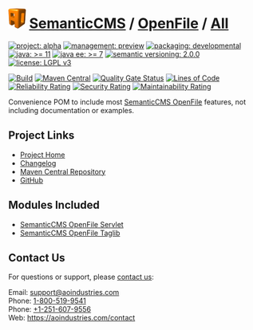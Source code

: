 # [<img src="ao-logo.png" alt="AO Logo" width="35" height="40">](https://github.com/ao-apps) [SemanticCMS](https://github.com/ao-apps/semanticcms) / [OpenFile](https://github.com/ao-apps/semanticcms-openfile) / [All](https://github.com/ao-apps/semanticcms-openfile-all)

[![project: alpha](https://semanticcms.com/ao-badges/project-alpha.svg)](https://aoindustries.com/life-cycle#project-alpha)
[![management: preview](https://semanticcms.com/ao-badges/management-preview.svg)](https://aoindustries.com/life-cycle#management-preview)
[![packaging: developmental](https://semanticcms.com/ao-badges/packaging-developmental.svg)](https://aoindustries.com/life-cycle#packaging-developmental)  
[![java: &gt;= 11](https://semanticcms.com/ao-badges/java-11.svg)](https://docs.oracle.com/en/java/javase/11/docs/api/)
[![java ee: &gt;= 7](https://semanticcms.com/ao-badges/javaee-7.svg)](https://docs.oracle.com/javaee/7/api/)
[![semantic versioning: 2.0.0](https://semanticcms.com/ao-badges/semver-2.0.0.svg)](http://semver.org/spec/v2.0.0.html)
[![license: LGPL v3](https://semanticcms.com/ao-badges/license-lgpl-3.0.svg)](https://www.gnu.org/licenses/lgpl-3.0)

[![Build](https://github.com/ao-apps/semanticcms-openfile-all/workflows/Build/badge.svg?branch=master)](https://github.com/ao-apps/semanticcms-openfile-all/actions?query=workflow%3ABuild)
[![Maven Central](https://maven-badges.herokuapp.com/maven-central/com.semanticcms/semanticcms-openfile-all/badge.svg)](https://maven-badges.herokuapp.com/maven-central/com.semanticcms/semanticcms-openfile-all)
[![Quality Gate Status](https://sonarcloud.io/api/project_badges/measure?branch=master&project=com.semanticcms%3Asemanticcms-openfile-all&metric=alert_status)](https://sonarcloud.io/dashboard?branch=master&id=com.semanticcms%3Asemanticcms-openfile-all)
[![Lines of Code](https://sonarcloud.io/api/project_badges/measure?branch=master&project=com.semanticcms%3Asemanticcms-openfile-all&metric=ncloc)](https://sonarcloud.io/component_measures?branch=master&id=com.semanticcms%3Asemanticcms-openfile-all&metric=ncloc)  
[![Reliability Rating](https://sonarcloud.io/api/project_badges/measure?branch=master&project=com.semanticcms%3Asemanticcms-openfile-all&metric=reliability_rating)](https://sonarcloud.io/component_measures?branch=master&id=com.semanticcms%3Asemanticcms-openfile-all&metric=Reliability)
[![Security Rating](https://sonarcloud.io/api/project_badges/measure?branch=master&project=com.semanticcms%3Asemanticcms-openfile-all&metric=security_rating)](https://sonarcloud.io/component_measures?branch=master&id=com.semanticcms%3Asemanticcms-openfile-all&metric=Security)
[![Maintainability Rating](https://sonarcloud.io/api/project_badges/measure?branch=master&project=com.semanticcms%3Asemanticcms-openfile-all&metric=sqale_rating)](https://sonarcloud.io/component_measures?branch=master&id=com.semanticcms%3Asemanticcms-openfile-all&metric=Maintainability)

Convenience POM to include most [SemanticCMS OpenFile](https://github.com/ao-apps/semanticcms-openfile) features, not including documentation or examples.

## Project Links
* [Project Home](https://semanticcms.com/openfile/all/)
* [Changelog](https://semanticcms.com/openfile/all/changelog)
* [Maven Central Repository](https://search.maven.org/artifact/com.semanticcms/semanticcms-openfile-all)
* [GitHub](https://github.com/ao-apps/semanticcms-openfile-all)

## Modules Included
* [SemanticCMS OpenFile Servlet](https://github.com/ao-apps/semanticcms-openfile-servlet)
* [SemanticCMS OpenFile Taglib](https://github.com/ao-apps/semanticcms-openfile-taglib)

## Contact Us
For questions or support, please [contact us](https://aoindustries.com/contact):

Email: [support@aoindustries.com](mailto:support@aoindustries.com)  
Phone: [1-800-519-9541](tel:1-800-519-9541)  
Phone: [+1-251-607-9556](tel:+1-251-607-9556)  
Web: https://aoindustries.com/contact
